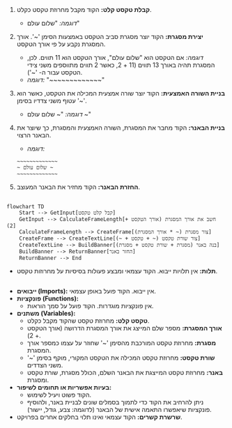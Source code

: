 ## <algorithm>

1.  **קבלת טקסט קלט:** הקוד מקבל מחרוזת טקסט כקלט.
    *   *דוגמה:* "שלום עולם"

2.  **יצירת מסגרת:** הקוד יוצר מסגרת סביב הטקסט באמצעות הסימן '~'. אורך המסגרת נקבע על פי אורך הטקסט.
    *   *דוגמה:* אם הטקסט הוא "שלום עולם", אורך הטקסט הוא 11 תווים. לכן, המסגרת תהיה באורך 13 תווים (11 + 2, כאשר 2 תווים מתווספים משני צידי הטקסט עבור ה- '~').
    *   *דוגמה:* "~~~~~~~~~~~~~"

3.  **בניית השורה האמצעית:** הקוד יוצר שורה אמצעית המכילה את הטקסט, כאשר הוא עטוף משני צדדיו בסימן '~'.
    *   *דוגמה:* "~ שלום עולם ~"

4.  **בניית הבאנר:** הקוד מחבר את המסגרת, השורה האמצעית והמסגרת, כך שיוצר את הבאנר הרצוי.
    *   *דוגמה:*
    ```
    ~~~~~~~~~~~~~
    ~ שלום עולם ~
    ~~~~~~~~~~~~~
    ```
5.  **החזרת הבאנר:** הקוד מחזיר את הבאנר המעוצב.

## <mermaid>

```mermaid
flowchart TD
    Start --> GetInput[קבל קלט טקסט]
    GetInput --> CalculateFrameLength[חשב את אורך המסגרת (אורך הטקסט + 2)]
    CalculateFrameLength --> CreateFrame[צור מסגרת (~ * אורך המסגרת)]
    CreateFrame --> CreateTextLine[צור שורת טקסט (~ + טקסט + ~)]
    CreateTextLine --> BuildBanner[בנה באנר (מסגרת + שורת טקסט + מסגרת)]
    BuildBanner --> ReturnBanner[החזר באנר]
    ReturnBanner --> End
```

*   **תלות:** אין תלויות ייבוא. הקוד עצמאי ומבצע פעולות בסיסיות על מחרוזות טקסט.

## <explanation>

*   **ייבואים (Imports):** אין ייבוא. הקוד פועל באופן עצמאי.
*   **פונקציות (Functions):**
    *   אין פונקציות מוגדרות. הקוד פועל על סמך הוראות.
*   **משתנים (Variables):**
    *   **טקסט קלט:** מחרוזת טקסט שהקוד מקבל כקלט.
    *   **אורך המסגרת:** מספר שלם המייצג את אורך המסגרת הדרושה (אורך הטקסט + 2).
    *   **מסגרת:** מחרוזת טקסט המורכבת מהסימן '~' שחוזר על עצמו כמספר אורך המסגרת.
    *   **שורת טקסט:** מחרוזת טקסט המכילה את הטקסט המקורי, מוקף בסימן '~' משני הצדדים.
    *   **באנר:** מחרוזת טקסט המייצגת את הבאנר השלם, הכולל מסגרת, שורת טקסט ומסגרת.
*   **בעיות אפשריות או תחומים לשיפור:**
    *   הקוד פשוט ויעיל לשימוש.
    *   ניתן להרחיב את הקוד כדי לתמוך בסמלים שונים לבניית באנר, ולהוסיף פונקציות שיאפשרו התאמה אישית של הבאנר (לדוגמה: צבע, גודל, יישור).
*   **שרשרת קשרים:** הקוד עצמאי ואינו תלוי בחלקים אחרים בפרויקט.